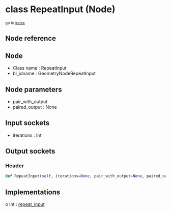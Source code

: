 # class RepeatInput (Node)

<sub>go to [index](/docs/index.md)</sub>

## Node reference

Node
----
 - Class name : RepeatInput
 - bl_idname : GeometryNodeRepeatInput

Node parameters
---------------
 - pair_with_output
 - paired_output : None

Input sockets
-------------
 - iterations : Int

Output sockets
--------------

### Header

``` python
def RepeatInput(self, iterations=None, pair_with_output=None, paired_output=None, node_label=None, node_color=None):
```

## Implementations

o Int : [repeat_input](#repeat_input) 

